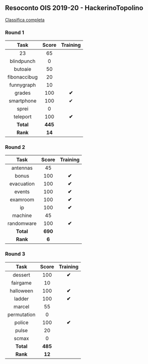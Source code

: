## Resoconto OIS 2019-20 - HackerinoTopolino

[Classifica completa](https://squadre.olinfo.it/edition/11)

[//]: # (Nota: ho fatto le tabelle in html e non in md solo per cancellare le ultime due caselle in basso a dx :P 
         obv, le ho scritte in md e convertite automaticamente in html)

### Round 1

<table>
   <thead>
      <tr>
         <th align="center">Task</th>
         <th align="center">Score</th>
         <th align="center">Training</th>
      </tr>
   </thead>
   <tbody>
      <tr>
         <td align="center">23</td>
         <td align="center">65</td>
         <td align="center"></td>
      </tr>
      <tr>
         <td align="center">blindpunch</td>
         <td align="center">0</td>
         <td align="center"></td>
      </tr>
      <tr>
         <td align="center">butoaie</td>
         <td align="center">50</td>
         <td align="center"></td>
      </tr>
      <tr>
         <td align="center">fibonaccibug</td>
         <td align="center">20</td>
         <td align="center"></td>
      </tr>
      <tr>
         <td align="center">funnygraph</td>
         <td align="center">10</td>
         <td align="center"></td>
      </tr>
      <tr>
         <td align="center">grades</td>
         <td align="center">100</td>
         <td align="center"><strong>✔</strong></td>
      </tr>
      <tr>
         <td align="center">smartphone</td>
         <td align="center">100</td>
         <td align="center">✔</strong></td>
      </tr>
      <tr>
         <td align="center">sprei</td>
         <td align="center">0</td>
         <td align="center"></td>
      </tr>
      <tr>
         <td align="center">teleport</td>
         <td align="center">100</td>
         <td align="center"><strong>✔</strong></td>
      </tr>
      <tr>
         <td align="center"><strong>Total</strong></td>
         <td align="center"><strong>445</strong></td>
      </tr>
      <tr>
         <td align="center"><strong>Rank</strong></td>
         <td align="center"><strong>14</strong></td>
      </tr>
   </tbody>
</table>

### Round 2

<table>
   <thead>
      <tr>
         <th align="center">Task</th>
         <th align="center">Score</th>
         <th align="center">Training</th>
      </tr>
   </thead>
   <tbody>
      <tr>
         <td align="center">antennas</td>
         <td align="center">45</td>
         <td align="center"></td>
      </tr>
      <tr>
         <td align="center">bonus</td>
         <td align="center">100</td>
         <td align="center"><strong>✔</strong></td>
      </tr>
      <tr>
         <td align="center">evacuation</td>
         <td align="center">100</td>
         <td align="center"><strong>✔</strong></td>
      </tr>
      <tr>
         <td align="center">events</td>
         <td align="center">100</td>
         <td align="center"><strong>✔</strong></td>
      </tr>
      <tr>
         <td align="center">examroom</td>
         <td align="center">100</td>
         <td align="center"><strong>✔</strong></td>
      </tr>
      <tr>
         <td align="center">ip</td>
         <td align="center">100</td>
         <td align="center"><strong>✔</strong></td>
      </tr>
      <tr>
         <td align="center">machine</td>
         <td align="center">45</td>
         <td align="center"></td>
      </tr>
      <tr>
         <td align="center">randomware</td>
         <td align="center">100</td>
         <td align="center"><strong>✔</strong></td>
      </tr>
      <tr>
         <td align="center"><strong>Total</strong></td>
         <td align="center"><strong>690</strong></td>
      </tr>
      <tr>
         <td align="center"><strong>Rank</strong></td>
         <td align="center"><strong>6</strong></td>
      </tr>
   </tbody>
</table>
  
### Round 3

<table>
   <thead>
      <tr>
         <th align="center">Task</th>
         <th align="center">Score</th>
         <th align="center">Training</th>
      </tr>
   </thead>
   <tbody>
      <tr>
         <td align="center">dessert</td>
         <td align="center">100</td>
         <td align="center"><strong>✔</strong></td>
      </tr>
      <tr>
         <td align="center">fairgame</td>
         <td align="center">10</td>
         <td align="center"></td>
      </tr>
      <tr>
         <td align="center">halloween</td>
         <td align="center">100</td>
         <td align="center"><strong>✔</strong></td>
      </tr>
      <tr>
         <td align="center">ladder</td>
         <td align="center">100</td>
         <td align="center"><strong>✔</strong></td>
      </tr>
      <tr>
         <td align="center">marcel</td>
         <td align="center">55</td>
         <td align="center"></td>
      </tr>
      <tr>
         <td align="center">permutation</td>
         <td align="center">0</td>
         <td align="center"></td>
      </tr>
      <tr>
         <td align="center">police</td>
         <td align="center">100</td>
         <td align="center"><strong>✔</strong></td>
      </tr>
      <tr>
         <td align="center">pulse</td>
         <td align="center">20</td>
         <td align="center"></td>
      </tr>
      <tr>
         <td align="center">scmax</td>
         <td align="center">0</td>
         <td align="center"></td>
      </tr>
      <tr>
         <td align="center"><strong>Total</strong></td>
         <td align="center"><strong>485</strong></td>
      </tr>
      <tr>
         <td align="center"><strong>Rank</strong></td>
         <td align="center"><strong>12</strong></td>
      </tr>
   </tbody>
</table>
